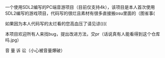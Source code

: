 一个使用SDL2编写的PC端音游项目（目前仅支持4k），该项目是本人首次使用SDL2编写的游戏项目，代码写的很烂且素材有很多直接搬osu里面的（图省事(

如果因为本人代码写的太烂看的您高血压了请见谅((((

本项目欢迎所有人来找bug，提出改进方法，交pr（话说真有人能看得到这个仓库吗.jpg）

音 量 诉 讼（小心被音量爆破）
